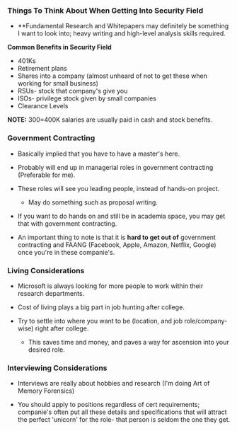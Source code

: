 
### Things To Think About When Getting Into Security Field

- **Fundamental Research and Whitepapers may definitely be something I want to look into; heavy writing and high-level analysis skills required.

**Common Benefits in Security Field**
  - 401Ks
  - Retirement plans
  - Shares into a company (almost unheard of not to get these when working for small business)
  - RSUs- stock that company's give you
  - ISOs- privilege stock given by small companies
  - Clearance Levels

  **NOTE:** 300=400K salaries are usually paid in cash and stock benefits.

### Government Contracting

- Basically implied that you have to have a master's here.
- Probably will end up in managerial roles in government contracting (Preferable for me).
- These roles will see you leading people, instead of hands-on project.
   - May do something such as proposal writing.

- If you want to do hands on and still be in academia space, you may get that with government contracting.

- An important thing to note is that it is **hard to get out of** government contracting and FAANG (Facebook, Apple, Amazon, Netflix, Google) once you're in these companie's.

### Living Considerations

- Microsoft is always looking for more people to work within their research departments.

- Cost of living plays a big part in job hunting after college.

- Try to settle into where you want to be (location, and job role/company-wise) right after college.
   - This saves time and money, and paves a way for ascension into your desired role.

### Interviewing Considerations

- Interviews are really about hobbies and research (I'm doing Art of Memory Forensics)

- You should apply to positions regardless of cert requirements; companie's often put all these details and specifications that will attract the perfect 'unicorn' for the role- that person is seldom the one they get.